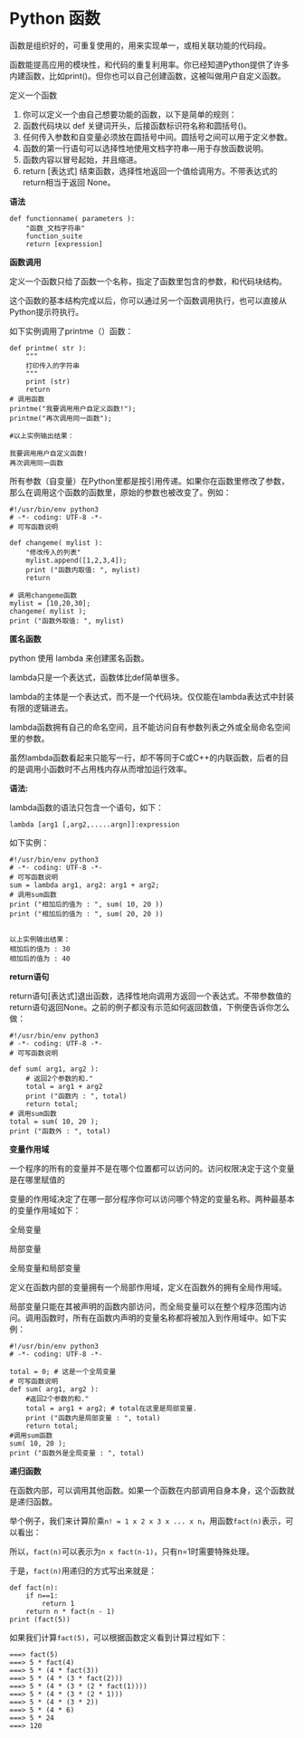 # Python 函数

函数是组织好的，可重复使用的，用来实现单一，或相关联功能的代码段。

函数能提高应用的模块性，和代码的重复利用率。你已经知道Python提供了许多内建函数，比如print\(\)。但你也可以自己创建函数，这被叫做用户自定义函数。

定义一个函数

1. 你可以定义一个由自己想要功能的函数，以下是简单的规则：
2. 函数代码块以 def 关键词开头，后接函数标识符名称和圆括号\(\)。
3. 任何传入参数和自变量必须放在圆括号中间。圆括号之间可以用于定义参数。
4. 函数的第一行语句可以选择性地使用文档字符串—用于存放函数说明。
5. 函数内容以冒号起始，并且缩进。
6. return \[表达式\] 结束函数，选择性地返回一个值给调用方。不带表达式的return相当于返回 None。

**语法**

```
def functionname( parameters ):
    "函数_文档字符串"
    function_suite
    return [expression]
```

**函数调用**

定义一个函数只给了函数一个名称，指定了函数里包含的参数，和代码块结构。

这个函数的基本结构完成以后，你可以通过另一个函数调用执行，也可以直接从Python提示符执行。

如下实例调用了printme（）函数：

```
def printme( str ):
    """
    打印传入的字符串
    """
    print (str)
    return
# 调用函数
printme("我要调用用户自定义函数!");
printme("再次调用同一函数");

#以上实例输出结果：

我要调用用户自定义函数!
再次调用同一函数
```

所有参数（自变量）在Python里都是按引用传递。如果你在函数里修改了参数，那么在调用这个函数的函数里，原始的参数也被改变了。例如：

```
#!/usr/bin/env python3
# -*- coding: UTF-8 -*-
# 可写函数说明

def changeme( mylist ):
    "修改传入的列表"
    mylist.append([1,2,3,4]);
    print ("函数内取值: ", mylist)
    return

# 调用changeme函数
mylist = [10,20,30];
changeme( mylist );
print ("函数外取值: ", mylist)
```

**匿名函数**

python 使用 lambda 来创建匿名函数。

lambda只是一个表达式，函数体比def简单很多。

lambda的主体是一个表达式，而不是一个代码块。仅仅能在lambda表达式中封装有限的逻辑进去。

lambda函数拥有自己的命名空间，且不能访问自有参数列表之外或全局命名空间里的参数。

虽然lambda函数看起来只能写一行，却不等同于C或C++的内联函数，后者的目的是调用小函数时不占用栈内存从而增加运行效率。

**语法:**

lambda函数的语法只包含一个语句，如下：

`lambda [arg1 [,arg2,.....argn]]:expression`

如下实例：

```
#!/usr/bin/env python3
# -*- coding: UTF-8 -*-
# 可写函数说明
sum = lambda arg1, arg2: arg1 + arg2;
# 调用sum函数
print ("相加后的值为 : ", sum( 10, 20 ))
print ("相加后的值为 : ", sum( 20, 20 ))


以上实例输出结果：
相加后的值为 : 30
相加后的值为 : 40
```

**return语句**

return语句\[表达式\]退出函数，选择性地向调用方返回一个表达式。不带参数值的return语句返回None。之前的例子都没有示范如何返回数值，下例便告诉你怎么做：

```
#!/usr/bin/env python3
# -*- coding: UTF-8 -*-
# 可写函数说明

def sum( arg1, arg2 ):
    # 返回2个参数的和."
    total = arg1 + arg2
    print ("函数内 : ", total)
    return total;
# 调用sum函数
total = sum( 10, 20 );
print ("函数外 : ", total)
```

**变量作用域**

一个程序的所有的变量并不是在哪个位置都可以访问的。访问权限决定于这个变量是在哪里赋值的

变量的作用域决定了在哪一部分程序你可以访问哪个特定的变量名称。两种最基本的变量作用域如下：

全局变量

局部变量

全局变量和局部变量

定义在函数内部的变量拥有一个局部作用域，定义在函数外的拥有全局作用域。

局部变量只能在其被声明的函数内部访问，而全局变量可以在整个程序范围内访问。调用函数时，所有在函数内声明的变量名称都将被加入到作用域中。如下实例：

```
#!/usr/bin/env python3
# -*- coding: UTF-8 -*-

total = 0; # 这是一个全局变量
# 可写函数说明
def sum( arg1, arg2 ):
    #返回2个参数的和."
    total = arg1 + arg2; # total在这里是局部变量.
    print ("函数内是局部变量 : ", total)
    return total;
#调用sum函数
sum( 10, 20 );
print ("函数外是全局变量 : ", total)
```

**递归函数**

在函数内部，可以调用其他函数。如果一个函数在内部调用自身本身，这个函数就是递归函数。

举个例子，我们来计算阶乘`n! = 1 x 2 x 3 x ... x n`，用函数`fact(n)`表示，可以看出：

所以，`fact(n)`可以表示为`n x fact(n-1)`，只有n=1时需要特殊处理。

于是，`fact(n)`用递归的方式写出来就是：

```
def fact(n):
    if n==1:
        return 1
    return n * fact(n - 1)
print (fact(5))
```

如果我们计算`fact(5)`，可以根据函数定义看到计算过程如下：

```
===> fact(5)
===> 5 * fact(4)
===> 5 * (4 * fact(3))
===> 5 * (4 * (3 * fact(2)))
===> 5 * (4 * (3 * (2 * fact(1))))
===> 5 * (4 * (3 * (2 * 1)))
===> 5 * (4 * (3 * 2))
===> 5 * (4 * 6)
===> 5 * 24
===> 120
```



